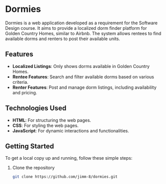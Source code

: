 # Dormies

Dormies is a web application developed as a requirement for the Software Design course. It aims to provide a localized dorm finder platform for Golden Country Homes, similar to Airbnb. The system allows rentees to find available dorms and renters to post their available units.

## Features

- **Localized Listings**: Only shows dorms available in Golden Country Homes.
- **Rentee Features**: Search and filter available dorms based on various criteria.
- **Renter Features**: Post and manage dorm listings, including availability and pricing.

## Technologies Used

- **HTML**: For structuring the web pages.
- **CSS**: For styling the web pages.
- **JavaScript**: For dynamic interactions and functionalities.

## Getting Started

To get a local copy up and running, follow these simple steps:

1. Clone the repository
   ```sh
   git clone https://github.com/jimm-8/dormies.git
   ```
